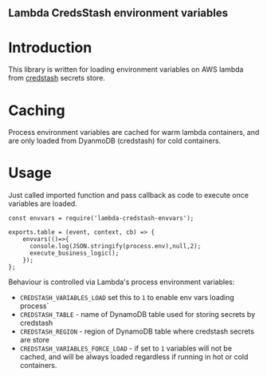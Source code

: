 ## Lambda CredsStash environment variables

# Introduction

This library is written for loading environment variables on AWS lambda
from [credstash](https://github.com/fugue/credstash) secrets store.

# Caching

Process environment variables are cached for warm lambda containers, and are
only loaded from DyanmoDB (credstash) for cold containers.

# Usage

Just called imported function and pass callback as code to execute once
variables are loaded.


```
const envvars = require('lambda-credstash-envvars');

exports.table = (event, context, cb) => {
    envvars(()=>{
      console.log(JSON.stringify(process.env),null,2);
      execute_business_logic();
    });
};
```

Behaviour is controlled via Lambda's process environment variables:

- `CREDSTASH_VARIABLES_LOAD` set this to `1` to enable env vars loading process`
- `CREDSTASH_TABLE` - name of DynamoDB table used for storing secrets by credstash
- `CREDSTASH_REGION` - region of DynamoDB table where credstash secrets are store
- `CREDSTASH_VARIABLES_FORCE_LOAD` - if set to `1` variables will not be cached, and will
   be always loaded regardless if running in hot or cold containers.
